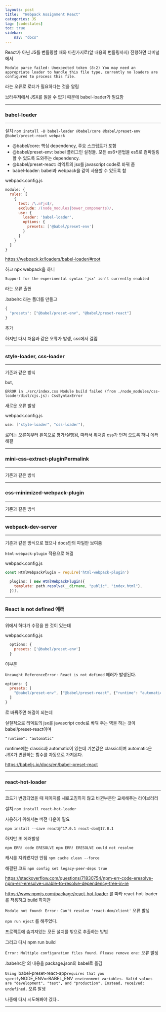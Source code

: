 ```yaml
---
layouts: post
title:  "Webpack Assignment React"
categories: JS
tag: [codestates]
toc: true
sidebar:
    nav: "docs"
---
```


React가 아닌 JS를 번들링할 때와 마찬가지로(앞 내용의 번들링까지) 진행하면 터미널에서

`Module parse failed: Unexpected token (8:2)
You may need an appropriate loader to handle this file type, currently no loaders are configured to process this file.`

라는 오류로 로더가 필요하다는 것을 알림

브라우저에서 JSX를 읽을 수 없기 때문에 babel-loader가 필요함

---

### babel-loader
---

설치
`npm install -D babel-loader @babel/core @babel/preset-env @babel/preset-react webpack
`

- @babel/core: 핵심 dependency, 주요 스크립트가 포함
- @babel/preset-env: babel 플러그인 설정들. 모든 es6+문법을 es5로 컴파일링할 수 있도록 도와주는 dependency.
- @babel/preset-react: 리엑트의 jsx를 javascript code로 바꿔 줌
- babel-loader: babel과 webpack을 같이 사용할 수 있도록 함

webpack.config.js
```js
module: {
  rules: [
    {
      test: /\.m?js$/,
      exclude: /(node_modules|bower_components)/,
      use: {
        loader: 'babel-loader',
        options: {
          presets: ['@babel/preset-env']
        }
      }
    }
  ]
}
```

<https://webpack.kr/loaders/babel-loader/#root>

하고 npx webpack을 하니

`Support for the experimental syntax 'jsx' isn't currently enabled`

라는 오류 출현

.babelrc 라는 폴더를 만들고
```js
{
  "presets": ["@babel/preset-env", "@babel/preset-react"]
}
```
추가

하지만 다시 처음과 같은 오류가 발생, css에서 걸림

---

### style-loader, css-loader
---

기존과 같은 방식

but, 

`ERROR in ./src/index.css
Module build failed (from ./node_modules/css-loader/dist/cjs.js):
CssSyntaxError`

새로운 오류 발생

webpack.config.js
```js
use: ["style-loader", "css-loader"],
```
로더는 오른쪽부터 왼쪽으로 평가/실행됨, 따라서 위처럼 css가 먼저 오도록 하니 에러 해결

---

### mini-css-extract-pluginPermalink
---

기존과 같은 방식

---

### css-minimized-webpack-plugin
---

기존과 같은 방식

---

### webpack-dev-server
---

기존과 같은 방식으로 했으나 docs안의 파일만 보여줌

`html-webpack-plugin` 적용으로 해결

webpack.config.js
```js
const HtmlWebpackPlugin = require('html-webpack-plugin')
```
```js
  plugins: [ new HtmlWebpackPlugin({
    template: path.resolve(__dirname, "public", "index.html"),
  })],
```

---
### React is not defined 에러
---

위에서 하다가 수정을 한 것이 있는데 

webpack.config.js
```js
  options: {
    presets: ['@babel/preset-env']
  }
```
이부분

`Uncaught ReferenceError: React is not defined` 에러가 발생된다.

```js
options: {
  presets: [
    "@babel/preset-env", ["@babel/preset-react", {"runtime": "automatic"}]
  ]
}
```
로 바꿔주면 해결이 되는데

실질적으로 리엑트의 jsx를 javascript code로 바꿔 주는 역을 하는 것이 babel/preset-react이며

`"runtime": "automatic"`

runtime에는 classic과 automatic이 있는데 기본값은 classic이며 automatic은 JSX가 변환하는 함수를 자동으로 가져온다.

<https://babeljs.io/docs/en/babel-preset-react>

---

### react-hot-loader
---

코드가 변경되었을 때 페이지를 새로고침하지 않고 바뀐부분만 교체해주는 라이브러리

설치
`npm install react-hot-loader`

사용하기 위해서는 버전 다운이 필요

`npm install --save react@^17.0.1 react-dom@17.0.1`

하지만 또 에러발생

`npm ERR! code ERESOLVE
npm ERR! ERESOLVE could not resolve`

캐시를 지워봤지만 안됨
`npm cache clean --force`

해결된 코드
`npm config set legacy-peer-deps true`

<https://stackoverflow.com/questions/71830754/npm-err-code-eresolve-npm-err-eresolve-unable-to-resolve-dependency-tree-in-re>

<https://www.npmjs.com/package/react-hot-loader>
를 따라 react-hot-loader를 적용하고 build 하지만

`Module not found: Error: Can't resolve 'react-dom/client'` 오류 발생

`npm run eject` 를 해주었다.

프로젝트에 숨겨져있는 모든 설치를 밖으로 추출하는 방법

그리고 다시 npm run build

`Error: Multiple configuration files found. Please remove one:` 오류 발생

.babelrc안 의 내용을 package.json의 babel로 옮김

`Using `babel-preset-react-app` requires that you specify `NODE_ENV` or `BABEL_ENV` environment variables. Valid values are "development", "test", and "production". Instead, received: undefined.` 오류 발생

나중에 다시 시도해봐야 겠다..

---

